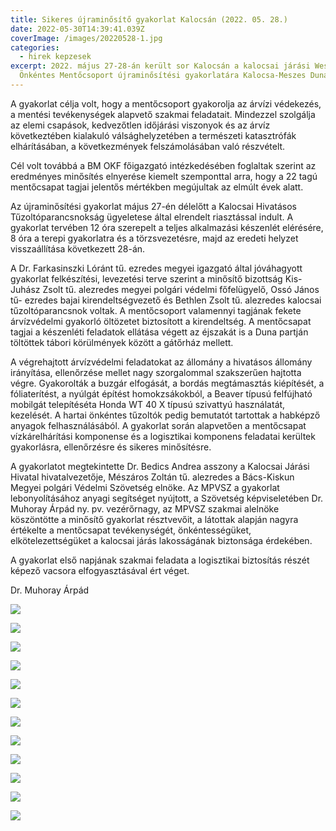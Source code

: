 ```yaml
---
title: Sikeres újraminősítő gyakorlat Kalocsán (2022. 05. 28.)
date: 2022-05-30T14:39:41.039Z
coverImage: /images/20220528-1.jpg
categories:
  - hirek kepzesek
excerpt: 2022. május 27-28-án került sor Kalocsán a kalocsai járási Wesselényi
  Önkéntes Mentőcsoport újraminősítési gyakorlatára Kalocsa-Meszes Dunaparton.
---
```

A gyakorlat célja volt, hogy a mentőcsoport gyakorolja az árvízi védekezés, a mentési tevékenységek alapvető szakmai feladatait. Mindezzel szolgálja az elemi csapások, kedvezőtlen időjárási viszonyok és az árvíz következtében kialakuló válsághelyzetében a természeti katasztrófák elhárításában, a következmények felszámolásában való részvételt.

Cél volt továbbá a BM OKF főigazgató intézkedésében foglaltak szerint az eredményes minősítés elnyerése kiemelt szemponttal arra, hogy a 22 tagú mentőcsapat tagjai jelentős mértékben megújultak az elmúlt évek alatt.

Az újraminősítési gyakorlat május 27-én délelőtt a Kalocsai Hivatásos Tűzoltóparancsnokság ügyeletese által elrendelt riasztással indult. A gyakorlat tervében 12 óra szerepelt a teljes alkalmazási készenlét elérésére, 8 óra a terepi gyakorlatra és a törzsvezetésre, majd az eredeti helyzet visszaállítása következett 28-án.

A Dr. Farkasinszki Lóránt tű. ezredes megyei igazgató által jóváhagyott gyakorlat felkészítési, levezetési terve szerint a minősítő bizottság Kis-Juhász Zsolt tű. alezredes megyei polgári védelmi főfelügyelő, Ossó János tű- ezredes bajai kirendeltségvezető és Bethlen Zsolt tű. alezredes kalocsai tűzoltóparancsnok voltak. A mentőcsoport valamennyi tagjának fekete árvízvédelmi gyakorló öltözetet biztosított a kirendeltség. A mentőcsapat tagjai a készenléti feladatok ellátása végett az éjszakát is a Duna partján töltöttek tábori körülmények között a gátőrház mellett.  

A végrehajtott árvízvédelmi feladatokat az állomány a hivatásos állomány irányítása, ellenőrzése mellet nagy szorgalommal szakszerűen hajtotta végre. Gyakorolták a buzgár elfogását, a bordás megtámasztás kiépítését, a fóliaterítést, a nyúlgát építést homokzsákokból, a Beaver típusú felfújható mobilgát telepítéséta Honda WT 40 X típusú szivattyú használatát, kezelését. A hartai önkéntes tűzoltók pedig bemutatót tartottak a habképző anyagok felhasználásából. A gyakorlat során alapvetően a mentőcsapat vízkárelhárítási komponense és a logisztikai komponens feladatai kerültek gyakorlásra, ellenőrzésre és sikeres minősítésre.

A gyakorlatot megtekintette Dr. Bedics Andrea asszony a Kalocsai Járási Hivatal hivatalvezetője, Mészáros Zoltán tű. alezredes a Bács-Kiskun Megyei polgári Védelmi Szövetség elnöke. Az MPVSZ a gyakorlat lebonyolításához anyagi segítséget nyújtott, a Szövetség képviseletében Dr. Muhoray Árpád ny. pv. vezérőrnagy, az MPVSZ szakmai alelnöke köszöntötte a minősítő gyakorlat résztvevőit, a látottak alapján nagyra értékelte a mentőcsapat tevékenységét, önkéntességüket, elkötelezettségüket a kalocsai járás lakosságának biztonsága érdekében.

A gyakorlat első napjának szakmai feladata a logisztikai biztosítás részét képező vacsora elfogyasztásával ért véget.

Dr. Muhoray Árpád

![](/images/20220528-2.jpg)

![](/images/20220528-3.jpg)

![](/images/20220528-4.jpg)

![](/images/20220528-5.jpg)

![](/images/20220528-6.jpg)

![](/images/20220528-7.jpg)

![](/images/20220528-8.jpg)

![](/images/20220528-9.jpg)

![](/images/20220528-12.jpg)

![](/images/20220528-10.jpg)

![](/images/20220528-11.jpg)

![](/images/14.jpg)